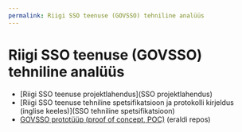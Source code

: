 ```yaml
---
permalink: Riigi SSO teenuse (GOVSSO) tehniline analüüs
---
```


# Riigi SSO teenuse (GOVSSO) tehniline analüüs

- [Riigi SSO teenuse projektlahendus](SSO projektlahendus)
- [Riigi SSO teenuse tehniline spetsifikatsioon ja protokolli kirjeldus (inglise keeles)](SSO tehniline spetsifikatsioon)
- [GOVSSO prototüüp (proof of concept, POC)](https://github.com/e-gov/TARA-SSO-POC) (eraldi repos)

